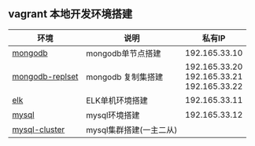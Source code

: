 ## vagrant 本地开发环境搭建

| 环境 | 说明 |私有IP|
|---|---|---|
|[mongodb](./mongodb)|mongodb单节点搭建|192.165.33.10|
|[mongodb-replset](./mongodb-replset)|mongodb 复制集搭建|192.165.33.20 <br/> 192.165.33.21<br/> 192.165.33.22|
|[elk](./elk)|ELK单机环境搭建|192.165.33.11|
|[mysql](./mysql)|mysql环境搭建|192.165.33.12|
|[mysql-cluster](./mysql-cluster)|mysql集群搭建(一主二从)||